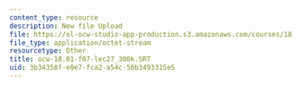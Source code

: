 ```yaml
---
content_type: resource
description: New file Upload
file: https://ol-ocw-studio-app-production.s3.amazonaws.com/courses/18-01sc-single-variable-calculus-fall-2010/3b34358fe0e7fca2a54c50b3493315e5_ocw-18.01-f07-lec27_300k.SRT
file_type: application/octet-stream
resourcetype: Other
title: ocw-18.01-f07-lec27_300k.SRT
uid: 3b34358f-e0e7-fca2-a54c-50b3493315e5
---
```

